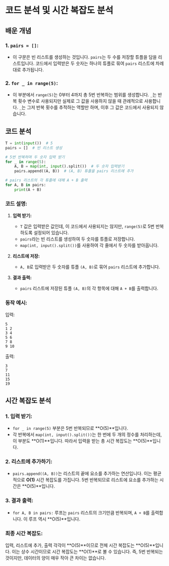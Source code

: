# 코드 분석 및 시간 복잡도 분석

## 배운 개념

### 1. **`pairs = []`**:

- 이 구문은 빈 리스트를 생성하는 것입니다. `pairs`는 두 수를 저장할 튜플을 담을 리스트입니다. 코드에서 입력받은 두 숫자는 하나의 튜플로 묶여 `pairs` 리스트에 차례대로 추가됩니다.

### 2. **`for _ in range(5)`**:

- 이 부분에서 `range(5)`는 0부터 4까지 총 5번 반복하는 범위를 생성합니다. `_`는 반복 횟수 변수로 사용되지만 실제로 그 값을 사용하지 않을 때 관례적으로 사용합니다. `_`는 그저 반복 횟수를 추적하는 역할만 하며, 이후 그 값은 코드에서 사용되지 않습니다.

## 코드 분석

```python
T = int(input())  # 5
pairs = []  # 빈 리스트 생성

# 5번 반복하며 두 숫자 입력 받기
for _ in range(5):
    A, B = map(int, input().split())  # 두 숫자 입력받기
    pairs.append((A, B))  # (A, B) 튜플을 pairs 리스트에 추가

# pairs 리스트의 각 튜플에 대해 A + B 출력
for A, B in pairs:
    print(A + B)
```

### 코드 설명:

1. **입력 받기:**
   - `T` 값은 입력받은 값인데, 이 코드에서 사용되지는 않지만, `range(5)`로 5번 반복하도록 설정되어 있습니다.
   - `pairs`라는 빈 리스트를 생성하여 두 숫자를 튜플로 저장합니다.
   - `map(int, input().split())`를 사용하여 각 줄에서 두 숫자를 받아옵니다.
2. **리스트에 저장:**

   - `A, B`로 입력받은 두 숫자를 튜플 `(A, B)`로 묶어 `pairs` 리스트에 추가합니다.

3. **결과 출력:**
   - `pairs` 리스트에 저장된 튜플 `(A, B)`의 각 항목에 대해 `A + B`를 출력합니다.

### 동작 예시:

입력:

```
5
1 2
3 4
5 6
7 8
9 10
```

출력:

```
3
7
11
15
19
```

## 시간 복잡도 분석

### 1. **입력 받기:**

- `for _ in range(5)` 부분은 5번 반복되므로 **O(5)**입니다.
- 각 반복에서 `map(int, input().split())`는 한 번에 두 개의 정수를 처리하는데, 이 부분도 **O(1)**입니다. 따라서 입력을 받는 총 시간 복잡도는 **O(5)**입니다.

### 2. **리스트에 추가하기:**

- `pairs.append((A, B))`는 리스트의 끝에 요소를 추가하는 연산입니다. 이는 평균적으로 **O(1)** 시간 복잡도를 가집니다. 5번 반복되므로 리스트에 요소를 추가하는 시간은 **O(5)**입니다.

### 3. **결과 출력:**

- `for A, B in pairs:` 루프는 `pairs` 리스트의 크기만큼 반복되며, `A + B`를 출력합니다. 이 루프 역시 **O(5)**입니다.

### 최종 시간 복잡도:

입력, 리스트에 추가, 출력 각각이 **O(5)**이므로 전체 시간 복잡도는 **O(5)**입니다. 이는 상수 시간이므로 시간 복잡도는 **O(1)**로 볼 수 있습니다. 즉, 5번 반복되는 것이지만, 데이터의 양이 매우 작아 큰 차이는 없습니다.
